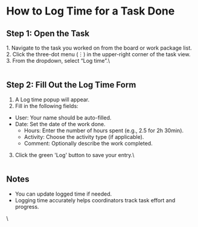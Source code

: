 # How to Log Time for a Task Done

## Step 1: Open the Task

1\. Navigate to the task you worked on from the board or work package list.\
2\. Click the three-dot menu (⋮) in the upper-right corner of the task view.\
3\. From the dropdown, select “Log time”.\


<figure><img src="https://lh7-rt.googleusercontent.com/docsz/AD_4nXdCQcP1FHZX-LiczQ2pq6FoqY3JDCXmo4AGlSRU2XtWx6HigHeQxsmE-tFGy1f_MrmmSIE1Vf2piYtQ2GuWt1Xke2BFz3heaQuxGibDqUynJCOdQLQN7RdAziABOljA-2MTsWNvgw?key=xCXcLLHqJFNdY0gfxOTy4fF8" alt=""><figcaption></figcaption></figure>

## Step 2: Fill Out the Log Time Form

1. A Log time popup will appear.
2. Fill in the following fields:

* User: Your name should be auto-filled.
* Date: Set the date of the work done.
  * Hours: Enter the number of hours spent (e.g., 2.5 for 2h 30min).
  * Activity: Choose the activity type (if applicable).
  * Comment: Optionally describe the work completed.

3. Click the green 'Log' button to save your entry.\


<figure><img src="https://lh7-rt.googleusercontent.com/docsz/AD_4nXfdOpRPqfuFnWOJ7m3wBdRfwjkdbTZMI9ySXF3bjarzUpecHe5ZmyOCrnDkp9rvLnS_dFZehkf2u_LUzZ4zDFoq5Gh4KxzsAtSvyTAYjwxdYRQ2idHtwH0n1cyYShcbDQ3jSM23?key=xCXcLLHqJFNdY0gfxOTy4fF8" alt=""><figcaption></figcaption></figure>

## Notes

* You can update  logged time if needed.
* Logging time accurately helps coordinators track task effort and progress.

\
